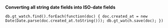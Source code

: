 **Converting all string date fields into ISO-date fields**
```
db.gt_watch.find().forEach(function(doc) { doc.created_at = new Date(Date.parse(doc.created_at.toString())); db.gt_watch.save(doc); })
```